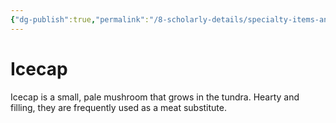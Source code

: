 ```yaml
---
{"dg-publish":true,"permalink":"/8-scholarly-details/specialty-items-and-materials/plants-and-fungi/icecap/","noteIcon":""}
---
```


# Icecap

Icecap is a small, pale mushroom that grows in the tundra. Hearty and filling, they are frequently used as a meat substitute.
